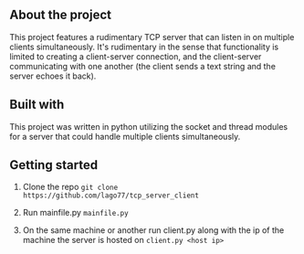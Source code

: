**About the project**
---------------------------------------------------------------------------------------------------------------------------------------------------------------------------------------

This project features a rudimentary TCP server that can listen in on multiple clients simultaneously. It's rudimentary in the sense that functionality is limited to creating a client-server connection, and the client-server communicating with one another (the client sends a text string and the server echoes it back).


**Built with**
---------------------------------------------------------------------------------------------------------------------------------------------------------------------------------------

This project was written in python utilizing the socket and thread modules for a server that could handle multiple clients simultaneously.


**Getting started**
---------------------------------------------------------------------------------------------------------------------------------------------------------------------------------------

1. Clone the repo
  `git clone https://github.com/lago77/tcp_server_client`

2. Run mainfile.py
  `mainfile.py`

3. On the same machine or another run client.py along with the ip of the machine the server is hosted on
  `client.py <host ip>`
